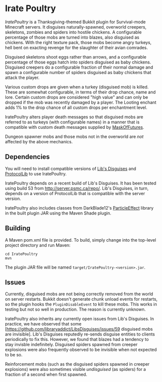 Irate Poultry
=============

*IratePoultry* is a Thanksgiving-themed Bukkit plugin for Survival-mode
Minecraft servers.  It disguises naturally-spawned, overworld creepers,
skeletons, zombies and spiders into hostile chickens.  A configurable
percentage of those mobs are turned into blazes, also disguised as chickens.
With the right texture pack, those mobs become angry turkeys, hell bent on
exacting revenge for the slaughter of their avian comrades.

Disguised skeletons shoot eggs rather than arrows, and a configurable percentage
of those eggs hatch into spiders disguised as baby chickens.  Disguised creepers
do a configurable fraction of their normal damage and spawn a configurable
number of spiders disguised as baby chickens that attack the player.

Various custom drops are given when a turkey (disguised mob) is killed. These
are somewhat configurable, in terms of their drop chance, name and lore.  Certain
custom drops are considered "high value" and can only be dropped if the mob was
recently damaged by a player.  The Looting enchant adds 1% to the drop chance
of all custom drops per enchantment level.

IratePoultry alters player death messages so that disguised mobs are referred
to as turkeys (with configurable names) in a manner that is compatible with
custom death messages supplied by [MaskOfFutures](http://github.com/buzzie71/MaskOfFutures).

Dungeon spawner mobs and those mobs not in the overworld are *not* affected by the
above mechanics.


Dependencies
------------

You will need to install compatible versions of
[Lib's Disguises](https://www.spigotmc.org/resources/libs-disguises.81/) and
[ProtocolLib](https://www.spigotmc.org/resources/protocollib.1997/)
to use IratePoultry.

IratePoultry depends on a recent build of Lib's Disguises.  It has been tested
using build 53 from http://server.psmc.ca/repo/.  Lib's Disguises, in turn,
depends on a version of ProtocolLib that is compatible with the server version.

IratePoultry also includes classes from DarkBlade12's
[ParticleEffect](https://github.com/DarkBlade12/ParticleEffect) library in the
built plugin JAR using the Maven Shade plugin.


Building
--------

A Maven pom.xml file is provided.  To build, simply change into the top-level
project directory and run Maven:
```
cd IratePoultry
mvn
```

The plugin JAR file will be named `target/IratePoultry-<version>.jar`.


Issues
------
Currently, disguised mobs are not being correctly removed from the world on
server restarts.  Bukkit doesn't generate chunk unload events for restarts,
so the plugin hooks the `PluginDisableEvent` to kill these mobs.  This works
in testing but not so well in production.  The reason is currently unknown.

IratePoultry also inherits any currently open issues from Lib's Disguises.  In
practice, we have observed that some
[https://github.com/libraryaddict/LibsDisguises/issues/59 disguised mobs are invisible].
Lib's Disguises reputedly re-sends disguise entities to clients periodically to
fix this.  However, we found that blazes had a tendency to stay invisble
indefinitely.  Disguised spiders spawned from creeper explosions were also
frequently observed to be invisible when not expected to be so.

Reinforcement mobs (such as the disguised spiders spawned in creeper explosions)
were also sometimes visible *undisguised* (as spiders) for a fraction of a
second when first spawned.

